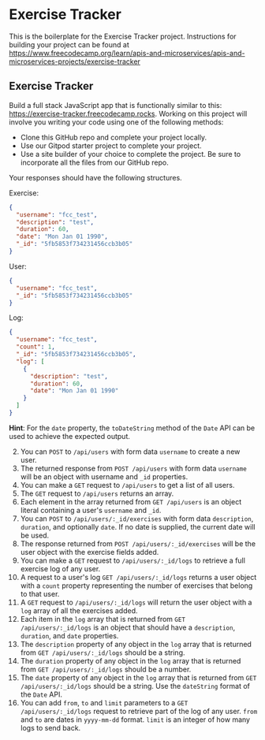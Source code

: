 # Exercise Tracker

This is the boilerplate for the Exercise Tracker project. Instructions for building your project can be found at https://www.freecodecamp.org/learn/apis-and-microservices/apis-and-microservices-projects/exercise-tracker

## Exercise Tracker

Build a full stack JavaScript app that is functionally similar to this: https://exercise-tracker.freecodecamp.rocks. Working on this project will involve you writing your code using one of the following methods:

- Clone this GitHub repo and complete your project locally.
- Use our Gitpod starter project to complete your project.
- Use a site builder of your choice to complete the project. Be sure to incorporate all the files from our GitHub repo.

Your responses should have the following structures.

Exercise:

```json
{
  "username": "fcc_test",
  "description": "test",
  "duration": 60,
  "date": "Mon Jan 01 1990",
  "_id": "5fb5853f734231456ccb3b05"
}
```

User:

```json
{
  "username": "fcc_test",
  "_id": "5fb5853f734231456ccb3b05"
}
```

Log:

```json
{
  "username": "fcc_test",
  "count": 1,
  "_id": "5fb5853f734231456ccb3b05",
  "log": [
    {
      "description": "test",
      "duration": 60,
      "date": "Mon Jan 01 1990"
    }
  ]
}
```

**Hint**: For the `date` property, the `toDateString` method of the `Date` API can be used to achieve the expected output.

2. You can `POST` to `/api/users` with form data `username` to create a new user.
3. The returned response from `POST /api/users` with form data `username` will be an object with username and `_id` properties.
4. You can make a `GET` request to `/api/users` to get a list of all users.
5. The `GET` request to `/api/users` returns an array.
6. Each element in the array returned from `GET /api/users` is an object literal containing a user's `username` and `_id`.
7. You can `POST` to `/api/users/:_id/exercises` with form data `description`, `duration`, and optionally `date`. If no date is supplied, the current date will be used.
8. The response returned from `POST /api/users/:_id/exercises` will be the user object with the exercise fields added.
9. You can make a `GET` request to `/api/users/:_id/logs` to retrieve a full exercise log of any user.
10. A request to a user's log `GET /api/users/:_id/logs` returns a user object with a `count` property representing the number of exercises that belong to that user.
11. A `GET` request to `/api/users/:_id/logs` will return the user object with a `log` array of all the exercises added.
12. Each item in the `log` array that is returned from `GET /api/users/:_id/logs` is an object that should have a `description`, `duration`, and `date` properties.
13. The `description` property of any object in the `log` array that is returned from `GET /api/users/:_id/logs` should be a string.
14. The `duration` property of any object in the `log` array that is returned from `GET /api/users/:_id/logs` should be a number.
15. The `date` property of any object in the `log` array that is returned from `GET /api/users/:_id/logs` should be a string. Use the `dateString` format of the `Date` API.
16. You can add `from`, `to` and `limit` parameters to a `GET /api/users/:_id/logs` request to retrieve part of the log of any user. `from` and `to` are dates in `yyyy-mm-dd` format. `limit` is an integer of how many logs to send back.
